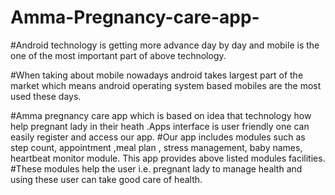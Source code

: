 # Amma-Pregnancy-care-app-
#Android technology is getting more advance day by day and mobile is the one of the most important part of above technology. 

#When  taking  about mobile nowadays android takes  largest part of the market which means android operating system based mobiles are the most used these days.

#Amma pregnancy care app which is based on idea that technology how help pregnant lady in their heath .Apps interface is user friendly one can easily register and access our app.
#Our app includes  modules  such as step count, appointment ,meal plan , stress management, baby names, heartbeat monitor module. This app provides above listed modules facilities.
#These modules help the user i.e. pregnant lady to manage health and using these user can take good care of health.
